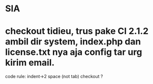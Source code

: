 SIA
===

checkout tidieu, trus pake CI 2.1.2 ambil dir system, index.php dan license.txt nya aja
config tar urg kirim email.
==
code rule:
indent->2 space (not tab)
checkout ?